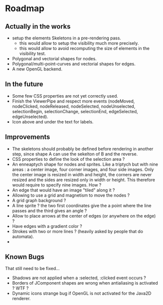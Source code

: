 Roadmap
=======

Actually in the works
---------------------

- setup the elements Skeletons in a pre-rendering pass.
  - this would allow to setup the visibility much more precisely.
  - this would allow to avoid recomputing the size of elements in the visibility test.
- Polygonal and vectorial shapes for nodes.
- Polygonal/multi-point-curves and vectorial shapes for edges.
- A new OpenGL backend.  

In the future
-------------

- Some few CSS properties are not yet correctly used.
- Finish the ViewerPipe and respect more events (nodeMoved, nodeClicked, nodeReleased, nodeSelected, nodeUnselected, selectionBegin, selectionChange, selectionEnd, edgeSelected, edgeUnselected).
- Icon above and under the text for labels.  

Improvements
------------

- The skeletons should probably be defined before rendering in another step, since
  shape A can use the sekelton of B and the reverse.
- CSS properties to define the look of the selection area ?
- An enneaptych shape for nodes and sprites. Like a triptych but with nine areas : a center image,
  four corner images, and four side images. Only the center image is resized in width and height,
  the corners are never resized and the sides are resized only in width or height. This therefore
  would require to specify nine images. How ?
- An edge that would have an image "tiled" along it ?
- Allowing to use a grid and magnetism to move the nodes ? 
- A grid graph background ?
- A line sprite ? the two first coordinates give the a point where the line passes and the third
  gives an angle ?
- Allow to place arrows at the center of edges (or anywhere on the edge) ?
- Have edges with a gradient color ?
- Strokes with two or more lines ? (heavily asked by people that do automata).
-  

Known Bugs
----------

That still need to be fixed...

- Shadows are not applied when a :selected, :clicked event occurs ?
- Borders of JComponent shapes are wrong when antialiasing is activated ? WTF ?
- Dynamic icons strange bug if OpenGL is not activated for the Java2D renderer.
